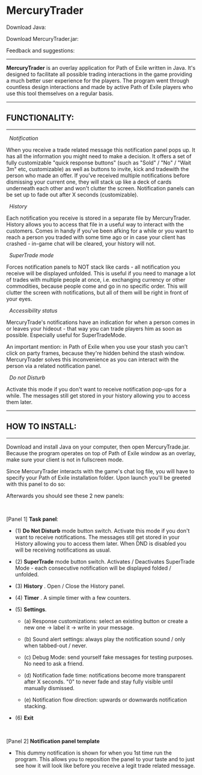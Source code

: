 # MercuryTrader

Download Java: 

Download MercuryTrader.jar: 

Feedback and suggestions: 

---
  
**MercuryTrader** is an overlay application for Path of Exile written in Java. It's designed to facilitate all possible trading interactions in the game providing a much better user experience for the players. The program went through countless design interactions and made by active Path of Exile players who use this tool themselves on a regular basis.

---
## FUNCTIONALITY:
---

&nbsp; *Notification*

When you receive a trade related message this notification panel pops up. It has all the information you might need to make a decision. It offers a set of fully customizable "quick response buttons" (such as "Sold" / "No" / "Wait 3m" etc, customizable) as well as buttons to invite, kick and tradewith the person who made an offer. If you've received multiple notifications before dismissing your current one, they will stack up like a deck of cards underneath each other and won't clutter the screen. Notification panels can be set up to fade out after X seconds (customizable).


&nbsp; *History*

Each notification you receive is stored in a separate file by MercuryTrader. History allows you to access that file in a useful way to interact with the customers. Comes in handy if you've been afking for a while or you want to reach a person you traded with some time ago or in case your client has crashed - in-game chat will be cleared, your history will not.


&nbsp; *SuperTrade mode*

Forces notification panels to NOT stack like cards - all notification you receive will be displayed unfolded. This is useful if you need to manage a lot of trades with multiple people at once, i.e. exchanging currency or other commodities, because people come and go in no specific order. This will clutter the screen with notifications, but all of them will be right in front of your eyes.

&nbsp; *Accessibility status*

MercuryTrade's notifications have an indication for when a person comes in or leaves your hideout - that way you can trade players him as soon as possible. Especially useful for SuperTradeMode.

An important mention: in Path of Exile when you use your stash you can't click on party frames, because they're hidden behind the stash window. MercuryTrader solves this inconvenience as you can interact with the person via a related notification panel.

&nbsp; *Do not Disturb*

Activate this mode if you don't want to receive notification pop-ups for a while. The messages still get stored in your history allowing you to access them later.

---
## HOW TO INSTALL:
---

Download and install Java on your computer, then open MercuryTrade.jar. Because the program operates on top of Path of Exile window as an overlay, make sure your client is not in fullscreen mode.

Since MercuryTrader interacts with the game's chat log file, you will have to specify your Path of Exile installation folder. Upon launch you'll be greeted with this panel to do so:

Afterwards you should see these 2 new panels:

<br/>

[Panel 1] **Task panel**:

* (1) **Do Not Disturb** mode button switch. Activate this mode if you don't want to receive notifications. The messages still get stored in your History allowing you to access them later. When DND is disabled you will be receiving notifications as usual.

* (2) **SuperTrade** mode button switch. Activates / Deactivates SuperTrade Mode - each consecutive notification will be displayed folded / unfolded.

* (3) **History** . Open / Close the History panel.

* (4) **Timer** . A simple timer with a few counters.

* (5) **Settings**.

  * (a) Response customizations: select an existing button or create a new one -> label it -> write in your message.

  * (b) Sound alert settings: always play the notification sound / only when tabbed-out / never.

  * (c) Debug Mode: send yourself fake messages for testing purposes. No need to ask a friend.
  
  * (d) Notification fade time: notifications become more transparent after X seconds. "0" to never fade and stay fully visible until manually dismissed.
  
  * (e) Notification flow direction: upwards or downwards notification stacking.
  
* (6) **Exit**

<br/>

[Panel 2] **Notification panel template**

* This dummy notification is shown for when you 1st time run the program. This allows you to reposition the panel to your taste and to just see how it will look like before you receive a legit trade related message.

<br/>


